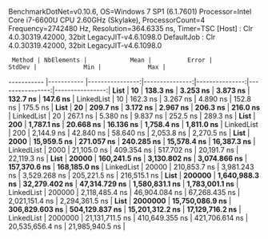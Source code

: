 
BenchmarkDotNet=v0.10.6, OS=Windows 7 SP1 (6.1.7601)
Processor=Intel Core i7-6600U CPU 2.60GHz (Skylake), ProcessorCount=4
Frequency=2742480 Hz, Resolution=364.6335 ns, Timer=TSC
  [Host]     : Clr 4.0.30319.42000, 32bit LegacyJIT-v4.6.1098.0
  DefaultJob : Clr 4.0.30319.42000, 32bit LegacyJIT-v4.6.1098.0


     Method | NbElements |            Mean |          Error |         StdDev |             Min |             Max |
----------- |----------- |----------------:|---------------:|---------------:|----------------:|----------------:|
       **List** |         **10** |        **138.3 ns** |       **3.253 ns** |       **3.873 ns** |        **132.7 ns** |        **147.6 ns** |
 LinkedList |         10 |        162.3 ns |       3.267 ns |       4.890 ns |        152.8 ns |        175.5 ns |
       **List** |         **20** |        **209.7 ns** |       **3.172 ns** |       **2.967 ns** |        **206.3 ns** |        **216.0 ns** |
 LinkedList |         20 |        267.1 ns |       5.380 ns |       9.837 ns |        252.5 ns |        289.3 ns |
       **List** |        **200** |      **1,787.1 ns** |      **20.668 ns** |      **16.136 ns** |      **1,758.4 ns** |      **1,811.0 ns** |
 LinkedList |        200 |      2,144.9 ns |      42.840 ns |      58.640 ns |      2,053.8 ns |      2,270.5 ns |
       **List** |       **2000** |     **15,959.5 ns** |     **271.057 ns** |     **240.285 ns** |     **15,578.4 ns** |     **16,387.3 ns** |
 LinkedList |       2000 |     21,105.0 ns |     409.354 ns |     517.702 ns |     20,191.7 ns |     22,119.3 ns |
       **List** |      **20000** |    **160,241.5 ns** |   **3,130.802 ns** |   **3,074.866 ns** |    **157,370.6 ns** |    **168,185.0 ns** |
 LinkedList |      20000 |    210,853.7 ns |   3,981.243 ns |   3,529.268 ns |    205,221.5 ns |    216,515.1 ns |
       **List** |     **200000** |  **1,640,988.3 ns** |  **32,279.402 ns** |  **47,314.729 ns** |  **1,580,831.1 ns** |  **1,783,001.1 ns** |
 LinkedList |     200000 |  2,118,485.4 ns |  46,904.084 ns |  67,268.435 ns |  2,021,151.4 ns |  2,294,361.5 ns |
       **List** |    **2000000** | **15,750,086.9 ns** | **306,829.603 ns** | **504,129.837 ns** | **15,201,312.2 ns** | **17,129,716.2 ns** |
 LinkedList |    2000000 | 21,131,711.5 ns | 410,649.355 ns | 421,706.614 ns | 20,535,656.4 ns | 21,985,940.5 ns |
